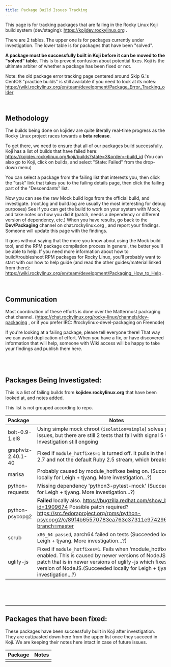 ```yaml
---
title: Package Build Issues Tracking
---
```


This page is for tracking packages that are failing in the Rocky Linux Koji build system (dev/staging): https://kojidev.rockylinux.org .

There are 2 tables.  The upper one is for packages currently under investigation.  The lower table is for packages that have been "solved".

**A package must be successfully built in Koji before it can be moved to the "solved" table.**  This is to prevent confusion about potential fixes.  Koji is the ultimate arbiter of whether a package has been fixed or not.

Note: the old package error tracking page centered around Skip G.'s CentOS "practice builds" is still available if you need to look at its notes: https://wiki.rockylinux.org/en/team/development/Package_Error_Tracking_older

<br />

## Methodology
The builds being done on kojidev are quite literally real-time progress as the Rocky Linux project races towards a **beta release**.

To get there, we need to ensure that all of our packages build successfully.  Koji has a list of builds that have failed here:  https://kojidev.rockylinux.org/koji/builds?state=3&order=-build_id  (You can also go to Koji, click on builds, and select "State: Failed" from the drop-down menu)


You can select a package from the failing list that interests you, then click the "task" link that takes you to the failing details page, then click the failing part of the "Descendants" list.

Now you can see the raw Mock build logs from the official build, and investigate. (root.log and build.log are usually the most interesting for debug purposes)  See if you can get the build to work on your system with Mock, and take notes on how you did it (patch, needs a dependency or different version of dependency, etc.)  When you have results, go back to the **Dev/Packaging** channel on chat.rockylinux.org , and report your findings.  Someone will update this page with the findings.

It goes without saying that the more you know about using the Mock build tool, and the RPM package compilation process in general, the better you'll be able to help.  If you need more information about how to build/troubleshoot RPM packages for Rocky Linux, you'll probably want to start with our how to help guide (and read the other guides/material linked from there): https://wiki.rockylinux.org/en/team/development/Packaging_How_to_Help .

<br />

## Communication
Most coordination of these efforts is done over the Mattermost packaging chat channel. (https://chat.rockylinux.org/rocky-linux/channels/dev-packaging , or if you prefer IRC: #rockylinux-devel-packaging on Freenode)

If you're looking at a failing package, please tell everyone there!  That way we can avoid duplication of effort.  When you have a fix, or have discovered information that will help, someone with Wiki access will be happy to take your findings and publish them here.

<br />
<br />

## Packages Being Investigated:
This is a list of failing builds from **kojidev.rockylinux.org** that have been looked at, and notes added.

This list is not grouped according to repo.

| Package | Notes |
|:--------|----------------|
| bolt-0.9-1.el8 | Using simple mock chroot (`isolation=simple`) solves permission issues, but there are still 2 tests that fail with signal 5 (SIGTRAP).  Investigation still ongoing |
| graphviz-2.40.1-40 | Fixed if `module_hotfixes=1` is turned off.  It pulls in the latest Ruby 2.7 and not the default Ruby 2.5 stream, which breaks the build |
| marisa | Probably caused by module_hotfixes being on. (Succeeded locally for Leigh + tjyang.  More investigation...?) |
| python-requests | Missing dependency 'python3-pytest-mock' (Succeeded locally for Leigh + tjyang.  More investigation...?) |
| python-psycopg2 | **Failed** locally also.  https://bugzilla.redhat.com/show_bug.cgi?id=1909674  Possible patch required?  https://src.fedoraproject.org/rpms/python-psycopg2/c/89f4b65570783ea763c37311e974296d3ff40d90?branch=master |
| scrub | `x86_64 passed`, aarch64 failed on tests (Succeeded locally for Leigh + tjyang.  More investigation...?) |
| uglify-js| Fixed if `module_hotfixes=1`. Fails when ‘module_hotfixes’ is enabled. This is caused by newer versions of NodeJS. Found a patch that is in newer versions of uglify-js which fixes this for any version of NodeJS.(Succeeded locally for Leigh + tjyang.  More investigation...?) |


<br />
<br />
<br />
<hr />

## Packages that have been fixed:
These packages have been successfully built in Koji after investigation.  They are cut/pasted down here from the upper list once they succeed in Koji.  We are keeping their notes here intact in case of future issues.

| Package | Notes |
|:--------|----------------|
|  |  |
